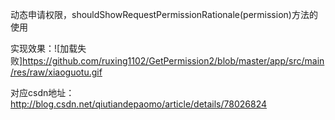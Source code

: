 动态申请权限，shouldShowRequestPermissionRationale(permission)方法的使用



实现效果：![加载失败]https://github.com/ruxing1102/GetPermission2/blob/master/app/src/main/res/raw/xiaoguotu.gif



对应csdn地址：http://blog.csdn.net/qiutiandepaomo/article/details/78026824
